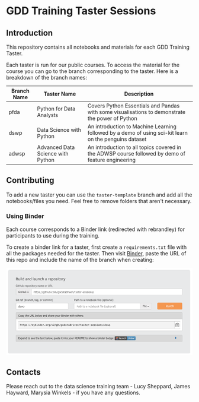# GDD Training Taster Sessions

## Introduction

This repository contains all notebooks and materials for each GDD Training Taster.

Each taster is run for our public courses. To access the material for the course you can go to the branch corresponding to the taster. Here is a breakdown of the branch names:

|Branch Name|Taster Name|Description|
|---|---|---|
|pfda|Python for Data Analysts|Covers Python Essentials and Pandas with some visualisations to demonstrate the power of Python|
|dswp|Data Science with Python|An introduction to Machine Learning followed by a demo of using sci-kit learn on the penguins dataset|
|adwsp|Advanced Data Science with Python|An introduction to all topics covered in the ADWSP course followed by demo of feature engineering|

## Contributing

To add a new taster you can use the `taster-template` branch and add all the notebooks/files you need. Feel free to remove folders that aren't necessary.

### Using Binder

Each course corresponds to a Binder link (redirected with rebrandley) for participants to use during the training.

To create a binder link for a taster, first create a `requirements.txt` file with all the packages needed for the taster. Then visit [Binder](https://mybinder.org/), paste the URL of this repo and include the name of the branch when creating:

![](images/binder.png)

## Contacts

Please reach out to the data science training team - Lucy Sheppard, James Hayward, Marysia Winkels - if you have any questions.
